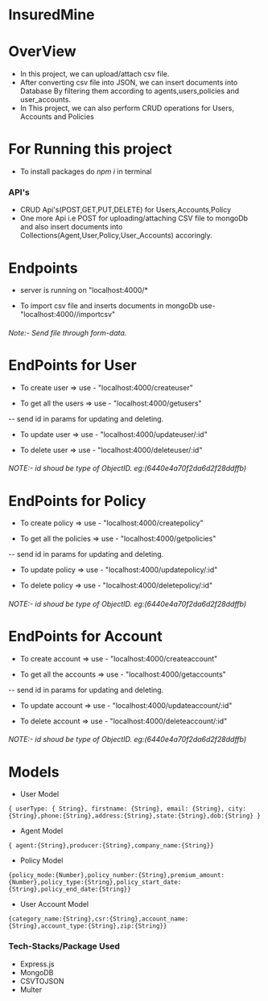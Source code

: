 # InsuredMine
# OverView
- In this project, we can upload/attach csv file.
- After converting csv file into JSON, we can insert documents into Database By filtering them according to agents,users,policies and user_accounts.
- In This project, we can also perform CRUD operations for Users, Accounts and  Policies
# For Running this project

- To install packages do *npm i* in terminal

### API's

- CRUD Api's(POST,GET,PUT,DELETE) for Users,Accounts,Policy
- One more Api i.e POST for uploading/attaching CSV file to mongoDb and also insert documents into Collections(Agent,User,Policy,User_Accounts) accoringly.

# Endpoints

- server is running on "localhost:4000/*

- To import csv file and inserts documents  in mongoDb use- "localhost:4000//importcsv" 

###### Note:- Send file through form-data.

# EndPoints for User

- To create user => use - "localhost:4000/createuser"

- To get all the users => use - "localhost:4000/getusers"

-- send id in params for updating and deleting.

- To update user => use - "localhost:4000/updateuser/:id"

- To delete user => use - "localhost:4000/deleteuser/:id"

###### NOTE:- id shoud be type of ObjectID. eg:(6440e4a70f2da6d2f28ddffb)

# EndPoints for Policy
- To create policy => use - "localhost:4000/createpolicy"

- To get all the policies => use - "localhost:4000/getpolicies"

-- send id in params for updating and deleting.

- To update policy => use - "localhost:4000/updatepolicy/:id"

- To delete policy => use - "localhost:4000/deletepolicy/:id"

###### NOTE:- id shoud be type of ObjectID. eg:(6440e4a70f2da6d2f28ddffb)

# EndPoints for Account
- To create account => use - "localhost:4000/createaccount"

- To get all the accounts => use - "localhost:4000/getaccounts"

-- send id in params for updating and deleting.

- To update account => use - "localhost:4000/updateaccount/:id"

- To delete account => use - "localhost:4000/deleteaccount/:id"

###### NOTE:- id shoud be type of ObjectID. eg:(6440e4a70f2da6d2f28ddffb)

# Models

- User Model
```
{ userType: { String}, firstname: {String}, email: {String}, city: {String},phone:{String},address:{String},state:{String},dob:{String} }
```
- Agent Model
```
{ agent:{String},producer:{String},company_name:{String}}
```
- Policy Model
```
{policy_mode:{Number},policy_number:{String},premium_amount:{Number},policy_type:{String},policy_start_date:{String},policy_end_date:{String}}
```
- User Account Model
```
{category_name:{String},csr:{String},account_name:{String},account_type:{String},zip:{String}}
```


### Tech-Stacks/Package Used

- Express.js
- MongoDB
- CSVTOJSON
- Multer

